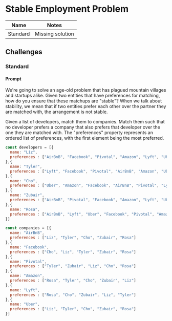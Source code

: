 # Stable Employment Problem

| Name | Notes |
| --- | --- |
| Standard | Missing solution |

## Challenges

### Standard

#### Prompt

We're going to solve an age-old problem that has plagued mountain villages and startups alike. Given two entities that have preferences for matching, how do you ensure that these matchups are "stable"? When we talk about stability, we mean that if two entities prefer each other over the partner they are matched with, the arrangement is not stable.

Given a list of developers, match them to companies. Match them such that no developer prefers a company that also prefers that developer over the one they are matched with. The "preferences" property represents an ordered list of preferences, with the first element being the most preferred.

```js
const developers = [{
  name: "Liz",
  preferences : ["AirBnB", "Facebook", "Pivotal", "Amazon", "Lyft", "Uber"]
},{
  name: "Tyler",
  preferences : ["Lyft", "Facebook", "Pivotal", "AirBnB", "Amazon", "Uber"]
},{
  name: "Cho",
  preferences : ["Uber", "Amazon", "Facebook", "AirBnB", "Pivotal", "Lyft"]
},{
  name: "Zubair",
  preferences : ["AirBnB", "Pivotal", "Facebook", "Amazon", "Lyft", "Uber"]
},{
  name: "Rosa",
  preferences : ["AirBnB", "Lyft", "Uber", "Facebook", "Pivotal", "Amazon"]
}]

const companies = [{
  name: "AirBnB",
  preferences : ["Liz", "Tyler", "Cho", "Zubair", "Rosa"]
},{
  name: "Facebook",
  preferences : ["Cho", "Liz", "Tyler", "Zubair", "Rosa"]
},{
  name: "Pivotal",
  preferences : ["Tyler", "Zubair", "Liz", "Cho", "Rosa"]
},{
  name: "Amazon",
  preferences : ["Rosa", "Tyler", "Cho", "Zubair", "Liz"]
},{
  name: "Lyft",
  preferences : ["Rosa", "Cho", "Zubair", "Liz", "Tyler"]
},{
  name: "Uber",
  preferences : ["Liz", "Tyler", "Cho", "Zubair", "Rosa"]
}]
```
